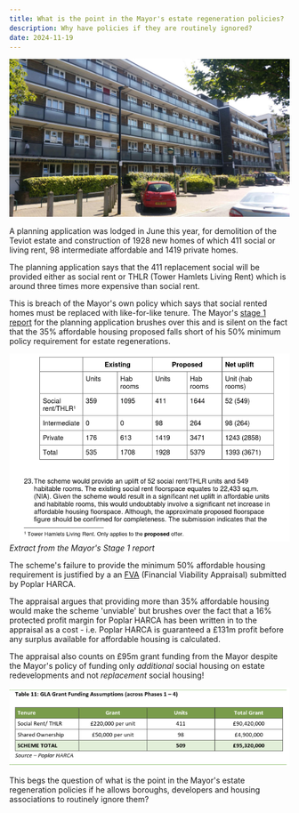 ```yaml
---
title: What is the point in the Mayor's estate regeneration policies?
description: Why have policies if they are routinely ignored?
date: 2024-11-19
---
```

![Teviot estate image](../estates/src/images/te4.jpg)

A planning application was lodged in June this year, for demolition of the Teviot estate and construction of 1928 new homes of which 411 social or living rent, 98 intermediate affordable and 1419 private homes.

The planning application says that the 411 replacement social will be provided either as social rent or THLR (Tower Hamlets Living Rent) which is around three times more expensive than social rent.

This is breach of the Mayor's own policy which says that social rented homes must be replaced with like-for-like tenure. The Mayor's [stage 1 report](https://development.towerhamlets.gov.uk/online-applications/files/844BA29DA92775EF861EA51FC8D34223/pdf/PA_24_00922_A1-GLA_STAGE_1_REPORT-2102510.pdf) for the planning application brushes over this and is silent on the fact that the 35% affordable housing proposed falls short of his 50% minimum policy requirement for estate regenerations.

![teviot tenure mix image](../estates/src/images/teviotmix.png)*Extract from the Mayor's Stage 1 report*

The scheme's failure to provide the minimum 50% affordable housing requirement is justified by a an [FVA](../estates/src/images/teviotfva.pdf) (Financial Viability Appraisal) submitted by Poplar HARCA. 

The appraisal argues that providing more than 35% affordable housing would make the scheme 'unviable' but brushes over the fact that a 16% protected profit margin for Poplar HARCA has been written in to the appraisal as a cost - i.e. Poplar HARCA is guaranteed a £131m profit before any surplus available for affordable housing is calculated.



The appraisal also counts on £95m grant funding from the Mayor despite the Mayor's policy of funding only *additional* social housing on estate redevelopments and not *replacement* social housing!

![Extract from the FVA appraisal](../estates/src/images/teviotgrant.png)

This begs the question of what is the point in the Mayor's estate regeneration policies if he allows boroughs, developers and housing associations to routinely ignore them?
